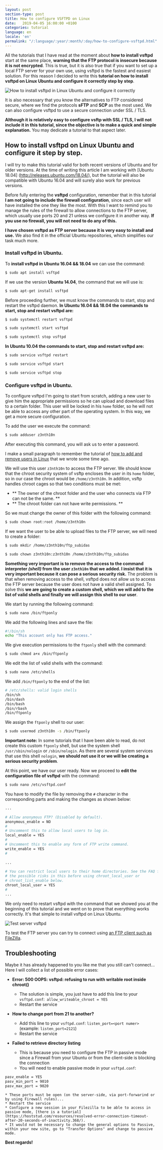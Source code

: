 ```yaml
---
layout: post
section-type: post
title: How to configure VSFTPD on Linux
date:   2019-04-05 16:00:00 +0100
categories: tutorial
language: en
locale: 'en'
permalink: "/:language/:year/:month/:day/how-to-configure-vsftpd.html"
---
```


All the tutorials that I have read at the moment about **how to install vsftpd** start at the same place, **warning that the FTP protocol is insecure because it is not encrypted**. This is true, but it is also true that if you want to set up a local FTP server for your own use, using vsftpd is the fastest and easiest solution. For this reason I decided to write this **tutorial on how to install vsftpd on Linux Ubuntu and configure it correctly step by step**.

![How to install vsftpd in Linux Ubuntu and configure it correctly](https://www.vozidea.com/wp-content/uploads/2017/03/como-instalar-vsftpd-en-Linux-Ubuntu.png "How to install vsftpd in Linux Ubuntu and configure it correctly")

It is also necessary that you know the alternatives to FTP considered secure, where we find the protocols **sFTP** and **SCP** as the most used. We can also configure vsftpd to use a secure connection under SSL / TLS.

**Although it is relatively easy to configure vsftp with SSL / TLS, I will not include it in this tutorial, since the objective is to make a quick and simple explanation.** You may dedicate a tutorial to that aspect later.

How to install vsftpd on Linux Ubuntu and configure it step by step.
--------------------------------------------------------------------

I will try to make this tutorial valid for both recent versions of Ubuntu and for older versions. At the time of writing this article I am working with [Ubuntu 18.04] (http://releases.ubuntu.com/18.04/), but the tutorial will also be compatible with Ubuntu 16.04 and will surely also work for previous versions.

Before fully entering the **vsftpd** configuration, remember that in this tutorial **I am not going to include the firewall configuration**, since each user will have installed the one they like the most. With this I want to remind you to manage the rules of the firewall to allow connections to the FTP server, which usually use ports 20 and 21 unless we configure it in another way. **If you use no firewall, you will not need to do any of this.**

**I have chosen vsftpd as FTP server because it is very easy to install and use.** We also find it in the official Ubuntu repositories, which simplifies our task much more.

### Install vsftpd in Ubuntu.

To **install vsftpd in Ubuntu 16.04 && 18.04** we can use the command:
```bash
$ sudo apt install vsftpd
```

If we use the version **Ubuntu 14.04**, the command that we will use is:
```bash
$ sudo apt-get install vsftpd
```

Before proceeding further, we must know the commands to start, stop and restart the vsftpd daemon. **In Ubuntu 16.04 && 18.04 the commands to start, stop and restart vsftpd are:**
```bash
$ sudo systemctl restart vsftpd
```
```bash
$ sudo systemctl start vsftpd
```
```bash
$ sudo systemctl stop vsftpd
```

**In Ubuntu 10.04 the commands to start, stop and restart vsftpd are:**
```bash
$ sudo service vsftpd restart
```
```bash
$ sudo service vsftpd start
```
```bash
$ sudo service vsftpd stop
```

### Configure vsftpd in Ubuntu.

To configure vsftpd I'm going to start from scratch, adding a new user to give him the appropriate permissions so he can upload and download files to a certain folder. This user will be locked in his `home` folder, so he will not be able to access any other part of the operating system. In this way, we get a more secure configuration.

To add the user we execute the command:
```bash
$ sudo adduser z3nth10n
```

After executing this command, you will ask us to enter a password.

I make a small paragraph to remember the tutorial of [how to add and remove users in Linux](https://www.vozidea.com/como-anadir-y-deliminar-usuarios-en-linux) that we wrote some time ago.

We will use this user `z3nth10n` to access the FTP server. We should know that the chroot security system of vsftp encloses the user in its `home` folder, so in our case the chroot would be `/home/z3nth10n`. In addition, vsftp handles chroot cages so that two conditions must be met:

* ** The owner of the chroot folder and the user who connects via FTP can not be the same. **
* ** The chroot folder can not have write permissions. **

So we must change the owner of this folder with the following command:
```bash
$ sudo chown root:root /home/z3nth10n
```

If we want the user to be able to upload files to the FTP server, we will need to create a folder:
```bash
$ sudo mkdir /home/z3nth10n/ftp_subidas
```
```bash
$ sudo chown z3nth10n:z3nth10n /home/z3nth10n/ftp_subidas
```

**Something very important is to remove the access to the command interpreter _(shell)_ from the user `z3nth10n` that we added. I insist that it is very important because it can pose a serious security risk.** The problem is that when removing access to the shell, vsftpd does not allow us to access the FTP server because the user does not have a valid shell assigned. To solve this **we are going to create a custom shell, which we will add to the list of valid shells and finally we will assign this shell to our user**.

We start by running the following command:
```bash
$ sudo nano /bin/ftponly
```

We add the following lines and save the file:

```bash
#!/bin/sh
echo "This account only has FTP access."
```

We give execution permissions to the `ftponly` shell with the command:
```bash
$ sudo chmod a+x /bin/ftponly
```

We edit the list of valid shells with the command:
```bash
$ sudo nano /etc/shells
```

We add `/bin/ftponly` to the end of the list:

```bash
# /etc/shells: valid login shells
/bin/sh
/bin/dash
/bin/bash
/bin/rbash
/bin/ftponly
```

We assign the `ftponly` shell to our user:
```bash
$ sudo usermod z3nth10n -s /bin/ftponly
```

**Important note:** In some tutorials that I have been able to read, do not create this custom `ftponly` shell, but use the system shell `/usr/sbin/nologin` or `/sbin/nologin`. As there are several system services that use this shell `nologin`, **we should not use it or we will be creating a serious security problem**.

At this point, we have our user ready. Now we proceed to **edit the configuration file of vsftpd** with the command:
```bash
$ sudo nano /etc/vsftpd.conf
```

You have to modify the file by removing the `#` character in the corresponding parts and making the changes as shown below:

```apache
...
 
# Allow anonymous FTP? (Disabled by default).
anonymous_enable = NO
#
# Uncomment this to allow local users to log in.
local_enable = YES
#
# Uncomment this to enable any form of FTP write command.
write_enable = YES
#
 
...
 
# You can restrict local users to their home directories. See the FAQ for
# the possible risks in this before using chroot_local_user or
# chroot_list_enable below.
chroot_local_user = YES
#
...
```

We only need to restart vsftpd with the command that we showed you at the beginning of this tutorial and we went on to prove that everything works correctly. It's that simple to install vsftpd on Linux Ubuntu.

![Test server vsftpd](https://www.vozidea.com/wp-content/uploads/2017/03/probar-servidor-vsftpd.png "Test server vsftpd")

To test the FTP server you can try to connect using [an FTP client such as FileZilla](https://dl3.cdn.filezilla-project.org/client/FileZilla_3.41.2_win64-setup.exe?h=zYebHHH4N4ZjxSQ0IsqTmQ&x=1554261497).

## Troubleshooting

Maybe it has already happened to you like me that you still can't connect... Here I will collect a list of possible error cases:

* **Error: 500 OOPS: vsftpd: refusing to run with writable root inside chroot()**
    * The solution is simple, you just have to add this line to your `vsftpd.conf`:` allow_writeable_chroot = YES`
    * Restart the service
    
* **How to change port from 21 to another?**
    * Add this line to your `vsftpd.conf`: `listen_port=<port numer>` (example: `listen_port=2121`)
    * Restart the service
    
* **Failed to retrieve directory listing**
    * This is because you need to configure the FTP in passive mode since a Firewall from your Ubuntu or from the client-side is blocking the connection
    * You will need to enable passive mode in your `vsftpd.conf`:
    
```apache
pasv_enable = YES
pasv_min_port = 9010
pasv_max_port = 9020
```

    * These ports must be open (on the server-side, via port-forwarind or by using Firewall rules)...
    * Restart the service
    * Configure a new session in your Filezilla to be able to access in passive mode, [there is a tutorial](https://hoststud.com/resources/resolved-error-connection-timeout-after-20-seconds-of-inactivity.368/).
    * It would not be necessary to change the general options to Passive, within your new site, go to "Transfer Options" and change to passive mode.

**Best regards!**